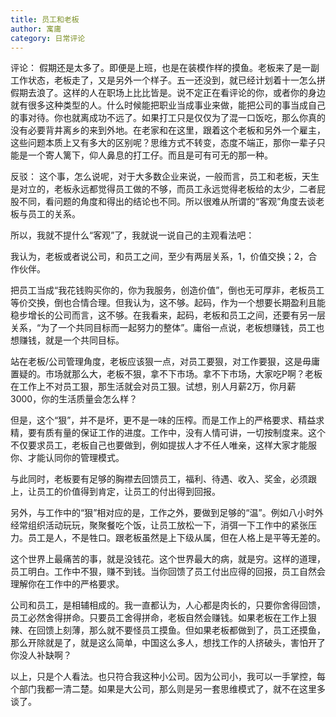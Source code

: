 ```yaml
---
title: 员工和老板
author: 寓庸
category: 日常评论
---
```

评论：
假期还是太多了。即便是上班，也是在装模作样的摸鱼。老板来了是一副工作状态，老板走了，又是另外一个样子。五一还没到，就已经计划着十一怎么拼假期去浪了。这样的人在职场上比比皆是。说不定正在看评论的你，或者你的身边就有很多这种类型的人。什么时候能把职业当成事业来做，能把公司的事当成自己的事对待。你也就离成功不远了。如果打工只是仅仅为了混一口饭吃，那么你真的没有必要背井离乡的来到外地。在老家和在这里，跟着这个老板和另外一个雇主，这些问题本质上又有多大的区别呢？思维方式不转变，态度不端正，那你一辈子只能是一个寄人篱下，仰人鼻息的打工仔。而且是可有可无的那一种。

反驳：
这个事，怎么说呢，对于大多数企业来说，一般而言，员工和老板，天生是对立的，老板永远都觉得员工做的不够，而员工永远觉得老板给的太少，二者屁股不同，看问题的角度和得出的结论也不同。所以很难从所谓的“客观”角度去谈老板与员工的关系。  

所以，我就不提什么“客观”了，我就说一说自己的主观看法吧：  

我认为，老板或者说公司，和员工之间，至少有两层关系，1，价值交换；2，合作伙伴。

把员工当成“我花钱购买你的，你为我服务，创造价值”，倒也无可厚非，老板员工等价交换，倒也合情合理。但我认为，这不够。起码，作为一个想要长期盈利且能稳步增长的公司而言，这不够。在我看来，起码，老板和员工之间，还要有另一层关系，“为了一个共同目标而一起努力的整体”。庸俗一点说，老板想赚钱，员工也想赚钱，就是一个共同目标。

站在老板/公司管理角度，老板应该狠一点，对员工要狠，对工作要狠，这是毋庸置疑的。市场就那么大，老板不狠，拿不下市场。拿不下市场，大家吃P啊？老板在工作上不对员工狠，那生活就会对员工狠。试想，别人月薪2万，你月薪3000，你的生活质量会怎么样？

但是，这个“狠”，并不是坏，更不是一味的压榨。而是工作上的严格要求、精益求精，要有质有量的保证工作的进度。工作中，没有人情可讲，一切按制度来。这个不仅要求员工，老板自己也要做到，例如提拔人才不任人唯亲，这样大家才能服你、才能认同你的管理模式。  

与此同时，老板要有足够的胸襟去回馈员工，福利、待遇、收入、奖金，必须跟上，让员工的价值得到肯定，让员工的付出得到回报。

另外，与工作中的“狠”相对应的是，工作之外，要做到足够的“温”。例如八小时外经常组织活动玩玩，聚聚餐吃个饭，让员工放松一下，消弭一下工作中的紧张压力。员工是人，不是牲口。跟老板虽然是上下级从属，但在人格上是平等无差的。

这个世界上最痛苦的事，就是没钱花。这个世界最大的病，就是穷。这样的道理，员工明白。工作中不狠，赚不到钱。当你回馈了员工付出应得的回报，员工自然会理解你在工作中的严格要求。

公司和员工，是相辅相成的。我一直都认为，人心都是肉长的，只要你舍得回馈，员工必然舍得拼命。只要员工舍得拼命，老板自然会赚钱。如果老板在工作上狠辣、在回馈上刻薄，那么就不要怪员工摸鱼。但如果老板都做到了，员工还摸鱼，那么开除就是了，就是这么简单，中国这么多人，想找工作的人挤破头，害怕开了你没人补缺啊？  

以上，只是个人看法。也只符合我这种小公司。因为公司小，我可以一手掌控，每个部门我都一清二楚。如果是大公司，那么则是另一套思维模式了，就不在这里多谈了。
